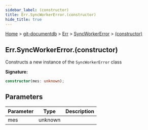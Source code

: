```yaml
---
sidebar_label: (constructor)
title: Err.SyncWorkerError.(constructor)
hide_title: true
---
```


[Home](./index.md) &gt; [git-documentdb](./git-documentdb.md) &gt; [Err](./git-documentdb.err.md) &gt; [SyncWorkerError](./git-documentdb.err.syncworkererror.md) &gt; [(constructor)](./git-documentdb.err.syncworkererror._constructor_.md)

## Err.SyncWorkerError.(constructor)

Constructs a new instance of the `SyncWorkerError` class

<b>Signature:</b>

```typescript
constructor(mes: unknown);
```

## Parameters

|  Parameter | Type | Description |
|  --- | --- | --- |
|  mes | unknown |  |

